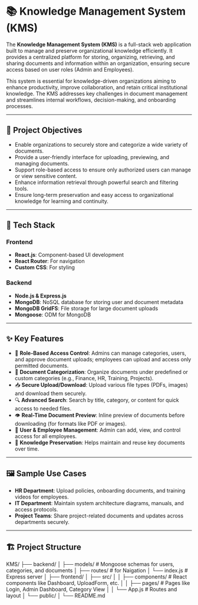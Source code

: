 # 📚 Knowledge Management System (KMS)

The **Knowledge Management System (KMS)** is a full-stack web application built to manage and preserve organizational knowledge efficiently. It provides a centralized platform for storing, organizing, retrieving, and sharing documents and information within an organization, ensuring secure access based on user roles (Admin and Employees).

This system is essential for knowledge-driven organizations aiming to enhance productivity, improve collaboration, and retain critical institutional knowledge. The KMS addresses key challenges in document management and streamlines internal workflows, decision-making, and onboarding processes.

---

## 🚀 Project Objectives

- Enable organizations to securely store and categorize a wide variety of documents.
- Provide a user-friendly interface for uploading, previewing, and managing documents.
- Support role-based access to ensure only authorized users can manage or view sensitive content.
- Enhance information retrieval through powerful search and filtering tools.
- Ensure long-term preservation and easy access to organizational knowledge for learning and continuity.

---

## 🔧 Tech Stack

### Frontend
- **React.js**: Component-based UI development
- **React Router**: For navigation
- **Custom CSS**: For styling

### Backend
- **Node.js & Express.js**
- **MongoDB**: NoSQL database for storing user and document metadata
- **MongoDB GridFS**: File storage for large document uploads
- **Mongoose**: ODM for MongoDB

---

## ✨ Key Features

- 🔐 **Role-Based Access Control**: Admins can manage categories, users, and approve document uploads; employees can upload and access only permitted documents.
- 📂 **Document Categorization**: Organize documents under predefined or custom categories (e.g., Finance, HR, Training, Projects).
- 📥 **Secure Upload/Download**: Upload various file types (PDFs, images) and download them securely.
- 🔍 **Advanced Search**: Search by title, category, or content for quick access to needed files.
- 👁️ **Real-Time Document Preview**: Inline preview of documents before downloading (for formats like PDF or images).
- 👥 **User & Employee Management**: Admin can add, view, and control access for all employees.
- 💾 **Knowledge Preservation**: Helps maintain and reuse key documents over time.

---

## 🖼 Sample Use Cases

- **HR Department**: Upload policies, onboarding documents, and training videos for employees.
- **IT Department**: Maintain system architecture diagrams, manuals, and access protocols.
- **Project Teams**: Share project-related documents and updates across departments securely.

---

## 🏗 Project Structure
KMS/
├── backend/
│ ├── models/ # Mongoose schemas for users, categories, and documents
│ ├── routes/ # for Naigation
│ └── index.js # Express server
│
├── frontend/
│ ├── src/
│ │ ├── components/ # React components like Dashboard, UploadForm, etc.
│ │ ├── pages/ # Pages like Login, Admin Dashboard, Category View
│ │ └── App.js # Routes and layout
│ └── public/
│
└── README.md
